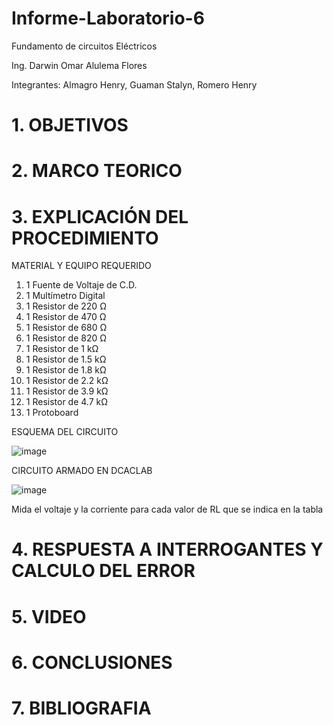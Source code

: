 # Informe-Laboratorio-6

Fundamento de circuitos Eléctricos

Ing. Darwin Omar Alulema Flores

Integrantes: Almagro Henry, Guaman Stalyn, Romero Henry

# 1. OBJETIVOS
# 2. MARCO TEORICO
# 3. EXPLICACIÓN DEL PROCEDIMIENTO

MATERIAL Y EQUIPO REQUERIDO

1. 1 Fuente de Voltaje de C.D.
2. 1 Multímetro Digital
3. 1 Resistor de 220 Ω
4. 1 Resistor de 470 Ω
5. 1 Resistor de 680 Ω
6. 1 Resistor de 820 Ω
7. 1 Resistor de 1 kΩ
8. 1 Resistor de 1.5 kΩ
9. 1 Resistor de 1.8 kΩ
10. 1 Resistor de 2.2 kΩ
11. 1 Resistor de 3.9 kΩ
12. 1 Resistor de 4.7 kΩ
13. 1 Protoboard

ESQUEMA DEL CIRCUITO

![image](https://user-images.githubusercontent.com/116781677/211951419-08705a54-232e-4e8d-9441-1a3b0f09800d.png)

CIRCUITO ARMADO EN DCACLAB

![image](https://user-images.githubusercontent.com/116781677/211952694-9f45243d-70a1-47d7-97a0-bbf2ea7885d6.png)


Mida el voltaje y la corriente para cada valor de RL que se indica en la tabla

# 4. RESPUESTA A INTERROGANTES Y CALCULO DEL ERROR
# 5. VIDEO
# 6. CONCLUSIONES
# 7. BIBLIOGRAFIA
